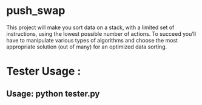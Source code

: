 # push_swap
This project will make you sort data on a stack, with a limited set of instructions, using the lowest possible number of actions. To succeed you’ll have to manipulate various types of algorithms and choose the most appropriate solution (out of many) for an optimized data sorting.
# Tester Usage :
  <h2>Usage: python tester.py <number_of_digits> <number_of_tests> </h2>
